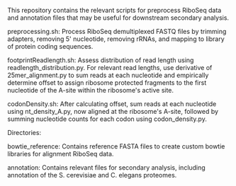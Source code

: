 This repository contains the relevant scripts for preprocess RiboSeq data and annotation files that may be useful for downstream secondary analysis.

preprocessing.sh: Process RiboSeq demultiplexed FASTQ files by trimming adapters, removing 5' nucleotide, removing rRNAs, and mapping to library of protein coding sequences.

footprintReadlength.sh: Assess distribution of read length using readlength_distribution.py. For relevant read lengths, use derivative of 25mer_alignment.py to sum reads at each nucleotide and empirically determine offset to assign ribosome protected fragments to the first nucleotide of the A-site within the ribosome's active site.

codonDensity.sh: After calculating offset, sum reads at each nucleotide using nt_density_A.py, now aligned at the ribosome's A-site, followed by summing nucleotide counts for each codon using codon_density.py.


Directories:

bowtie_reference: Contains reference FASTA files to create custom bowtie libraries for alignment RiboSeq data.

annotation: Contains relevant files for secondary analysis, including annotation of the S. cerevisiae and C. elegans proteomes.